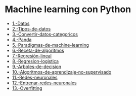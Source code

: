 # Machine learning con Python

[comment]:STARTING_GENERATED_TOC

* [1.-Datos](<./content/1.-Datos.md>)
* [2.-Tipos-de-datos](<./content/2.-Tipos-de-datos.md>)
* [3.-Convertir-datos-categoricos](<./content/3.-Convertir-datos-categoricos.md>)
* [4.-Panda](<./content/4.-Panda.md>)
* [5.-Paradigmas-de-machine-learning](<./content/5.-Paradigmas-de-machine-learning.md>)
* [6.-Receta-de-algoritmos](<./content/6.-Receta-de-algoritmos.md>)
* [7.-Regresión-lineal](<./content/7.-Regresión-lineal.md>)
* [8.-Regresion-logistica](<./content/8.-Regresion-logistica.md>)
* [9.-Arboles-de-decision](<./content/9.-Arboles-de-decision.md>)
* [10.-Algoritmos-de-aprendizaje-no-supervisado](<./content/10.-Algoritmos-de-aprendizaje-no-supervisado.md>)
* [11.-Redes-neuronales](<./content/11.-Redes-neuronales.md>)
* [12.-Entrenar-redes-neuronales](<./content/12.-Entrenar-redes-neuronales.md>)
* [13.-Overfitting](<./content/13.-Overfitting.md>)

[comment]:ENDING_GENERATED_TOC